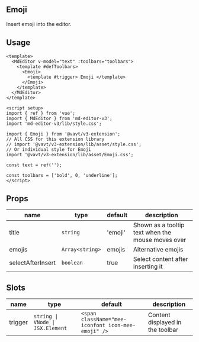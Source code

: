 ## Emoji

Insert emoji into the editor.

## Usage

```vue
<template>
  <MdEditor v-model="text" :toolbars="toolbars">
    <template #defToolbars>
      <Emoji>
        <template #trigger> Emoji </template>
      </Emoji>
    </template>
  </MdEditor>
</template>

<script setup>
import { ref } from 'vue';
import { MdEditor } from 'md-editor-v3';
import 'md-editor-v3/lib/style.css';

import { Emoji } from '@vavt/v3-extension';
// All CSS for this extension library
// import '@vavt/v3-extension/lib/asset/style.css';
// Or individual style for Emoji
import '@vavt/v3-extension/lib/asset/Emoji.css';

const text = ref('');

const toolbars = ['bold', 0, 'underline'];
</script>
```

## Props

| name | type | default | description |
| --- | --- | --- | --- |
| title | `string` | 'emoji' | Shown as a tooltip text when the mouse moves over |
| emojis | `Array<string>` | emojis | Alternative emojis |
| selectAfterInsert | `boolean` | true | Select content after inserting it |

## Slots

| name | type | default | description |
| --- | --- | --- | --- |
| trigger | `string \| VNode \| JSX.Element` | `<span className="mee-iconfont icon-mee-emoji" />` | Content displayed in the toolbar |
